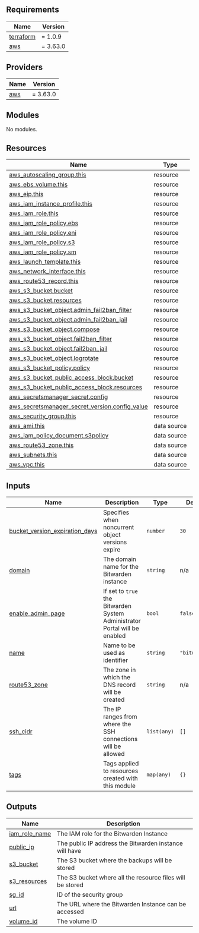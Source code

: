 <!-- BEGINNING OF PRE-COMMIT-TERRAFORM DOCS HOOK -->
## Requirements

| Name | Version |
|------|---------|
| <a name="requirement_terraform"></a> [terraform](#requirement\_terraform) | = 1.0.9 |
| <a name="requirement_aws"></a> [aws](#requirement\_aws) | = 3.63.0 |

## Providers

| Name | Version |
|------|---------|
| <a name="provider_aws"></a> [aws](#provider\_aws) | = 3.63.0 |

## Modules

No modules.

## Resources

| Name | Type |
|------|------|
| [aws_autoscaling_group.this](https://registry.terraform.io/providers/hashicorp/aws/3.63.0/docs/resources/autoscaling_group) | resource |
| [aws_ebs_volume.this](https://registry.terraform.io/providers/hashicorp/aws/3.63.0/docs/resources/ebs_volume) | resource |
| [aws_eip.this](https://registry.terraform.io/providers/hashicorp/aws/3.63.0/docs/resources/eip) | resource |
| [aws_iam_instance_profile.this](https://registry.terraform.io/providers/hashicorp/aws/3.63.0/docs/resources/iam_instance_profile) | resource |
| [aws_iam_role.this](https://registry.terraform.io/providers/hashicorp/aws/3.63.0/docs/resources/iam_role) | resource |
| [aws_iam_role_policy.ebs](https://registry.terraform.io/providers/hashicorp/aws/3.63.0/docs/resources/iam_role_policy) | resource |
| [aws_iam_role_policy.eni](https://registry.terraform.io/providers/hashicorp/aws/3.63.0/docs/resources/iam_role_policy) | resource |
| [aws_iam_role_policy.s3](https://registry.terraform.io/providers/hashicorp/aws/3.63.0/docs/resources/iam_role_policy) | resource |
| [aws_iam_role_policy.sm](https://registry.terraform.io/providers/hashicorp/aws/3.63.0/docs/resources/iam_role_policy) | resource |
| [aws_launch_template.this](https://registry.terraform.io/providers/hashicorp/aws/3.63.0/docs/resources/launch_template) | resource |
| [aws_network_interface.this](https://registry.terraform.io/providers/hashicorp/aws/3.63.0/docs/resources/network_interface) | resource |
| [aws_route53_record.this](https://registry.terraform.io/providers/hashicorp/aws/3.63.0/docs/resources/route53_record) | resource |
| [aws_s3_bucket.bucket](https://registry.terraform.io/providers/hashicorp/aws/3.63.0/docs/resources/s3_bucket) | resource |
| [aws_s3_bucket.resources](https://registry.terraform.io/providers/hashicorp/aws/3.63.0/docs/resources/s3_bucket) | resource |
| [aws_s3_bucket_object.admin_fail2ban_filter](https://registry.terraform.io/providers/hashicorp/aws/3.63.0/docs/resources/s3_bucket_object) | resource |
| [aws_s3_bucket_object.admin_fail2ban_jail](https://registry.terraform.io/providers/hashicorp/aws/3.63.0/docs/resources/s3_bucket_object) | resource |
| [aws_s3_bucket_object.compose](https://registry.terraform.io/providers/hashicorp/aws/3.63.0/docs/resources/s3_bucket_object) | resource |
| [aws_s3_bucket_object.fail2ban_filter](https://registry.terraform.io/providers/hashicorp/aws/3.63.0/docs/resources/s3_bucket_object) | resource |
| [aws_s3_bucket_object.fail2ban_jail](https://registry.terraform.io/providers/hashicorp/aws/3.63.0/docs/resources/s3_bucket_object) | resource |
| [aws_s3_bucket_object.logrotate](https://registry.terraform.io/providers/hashicorp/aws/3.63.0/docs/resources/s3_bucket_object) | resource |
| [aws_s3_bucket_policy.policy](https://registry.terraform.io/providers/hashicorp/aws/3.63.0/docs/resources/s3_bucket_policy) | resource |
| [aws_s3_bucket_public_access_block.bucket](https://registry.terraform.io/providers/hashicorp/aws/3.63.0/docs/resources/s3_bucket_public_access_block) | resource |
| [aws_s3_bucket_public_access_block.resources](https://registry.terraform.io/providers/hashicorp/aws/3.63.0/docs/resources/s3_bucket_public_access_block) | resource |
| [aws_secretsmanager_secret.config](https://registry.terraform.io/providers/hashicorp/aws/3.63.0/docs/resources/secretsmanager_secret) | resource |
| [aws_secretsmanager_secret_version.config_value](https://registry.terraform.io/providers/hashicorp/aws/3.63.0/docs/resources/secretsmanager_secret_version) | resource |
| [aws_security_group.this](https://registry.terraform.io/providers/hashicorp/aws/3.63.0/docs/resources/security_group) | resource |
| [aws_ami.this](https://registry.terraform.io/providers/hashicorp/aws/3.63.0/docs/data-sources/ami) | data source |
| [aws_iam_policy_document.s3policy](https://registry.terraform.io/providers/hashicorp/aws/3.63.0/docs/data-sources/iam_policy_document) | data source |
| [aws_route53_zone.this](https://registry.terraform.io/providers/hashicorp/aws/3.63.0/docs/data-sources/route53_zone) | data source |
| [aws_subnets.this](https://registry.terraform.io/providers/hashicorp/aws/3.63.0/docs/data-sources/subnets) | data source |
| [aws_vpc.this](https://registry.terraform.io/providers/hashicorp/aws/3.63.0/docs/data-sources/vpc) | data source |

## Inputs

| Name | Description | Type | Default | Required |
|------|-------------|------|---------|:--------:|
| <a name="input_bucket_version_expiration_days"></a> [bucket\_version\_expiration\_days](#input\_bucket\_version\_expiration\_days) | Specifies when noncurrent object versions expire | `number` | `30` | no |
| <a name="input_domain"></a> [domain](#input\_domain) | The domain name for the Bitwarden instance | `string` | n/a | yes |
| <a name="input_enable_admin_page"></a> [enable\_admin\_page](#input\_enable\_admin\_page) | If set to `true` the Bitwarden System Administrator Portal will be enabled | `bool` | `false` | no |
| <a name="input_name"></a> [name](#input\_name) | Name to be used  as identifier | `string` | `"bitwarden"` | no |
| <a name="input_route53_zone"></a> [route53\_zone](#input\_route53\_zone) | The zone in which the DNS record will be created | `string` | n/a | yes |
| <a name="input_ssh_cidr"></a> [ssh\_cidr](#input\_ssh\_cidr) | The IP ranges from where the SSH connections will be allowed | `list(any)` | `[]` | no |
| <a name="input_tags"></a> [tags](#input\_tags) | Tags applied to resources created with this module | `map(any)` | `{}` | no |

## Outputs

| Name | Description |
|------|-------------|
| <a name="output_iam_role_name"></a> [iam\_role\_name](#output\_iam\_role\_name) | The IAM role for the Bitwarden Instance |
| <a name="output_public_ip"></a> [public\_ip](#output\_public\_ip) | The public IP address the Bitwarden instance will have |
| <a name="output_s3_bucket"></a> [s3\_bucket](#output\_s3\_bucket) | The S3 bucket where the backups will be stored |
| <a name="output_s3_resources"></a> [s3\_resources](#output\_s3\_resources) | The S3 bucket where all the resource files will be stored |
| <a name="output_sg_id"></a> [sg\_id](#output\_sg\_id) | ID of the security group |
| <a name="output_url"></a> [url](#output\_url) | The URL where the Bitwarden Instance can be accessed |
| <a name="output_volume_id"></a> [volume\_id](#output\_volume\_id) | The volume ID |
<!-- END OF PRE-COMMIT-TERRAFORM DOCS HOOK -->
